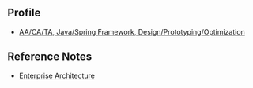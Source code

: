 ## Profile 
* [AA/CA/TA, Java/Spring Framework, Design/Prototyping/Optimization](profile)

## Reference Notes
* [Enterprise Architecture](reference.notes)

